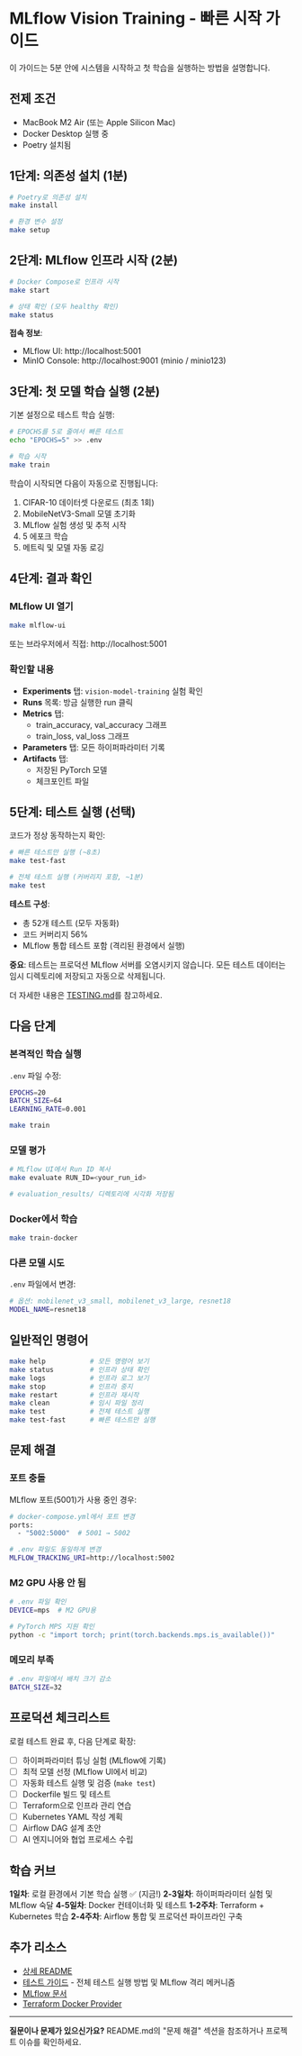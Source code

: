 # MLflow Vision Training - 빠른 시작 가이드

이 가이드는 5분 안에 시스템을 시작하고 첫 학습을 실행하는 방법을 설명합니다.

## 전제 조건

- MacBook M2 Air (또는 Apple Silicon Mac)
- Docker Desktop 실행 중
- Poetry 설치됨

## 1단계: 의존성 설치 (1분)

```bash
# Poetry로 의존성 설치
make install

# 환경 변수 설정
make setup
```

## 2단계: MLflow 인프라 시작 (2분)

```bash
# Docker Compose로 인프라 시작
make start

# 상태 확인 (모두 healthy 확인)
make status
```

**접속 정보**:
- MLflow UI: http://localhost:5001
- MinIO Console: http://localhost:9001 (minio / minio123)

## 3단계: 첫 모델 학습 실행 (2분)

기본 설정으로 테스트 학습 실행:

```bash
# EPOCHS를 5로 줄여서 빠른 테스트
echo "EPOCHS=5" >> .env

# 학습 시작
make train
```

학습이 시작되면 다음이 자동으로 진행됩니다:
1. CIFAR-10 데이터셋 다운로드 (최초 1회)
2. MobileNetV3-Small 모델 초기화
3. MLflow 실험 생성 및 추적 시작
4. 5 에포크 학습
5. 메트릭 및 모델 자동 로깅

## 4단계: 결과 확인

### MLflow UI 열기
```bash
make mlflow-ui
```

또는 브라우저에서 직접: http://localhost:5001

### 확인할 내용
- **Experiments** 탭: `vision-model-training` 실험 확인
- **Runs** 목록: 방금 실행한 run 클릭
- **Metrics** 탭:
  - train_accuracy, val_accuracy 그래프
  - train_loss, val_loss 그래프
- **Parameters** 탭: 모든 하이퍼파라미터 기록
- **Artifacts** 탭:
  - 저장된 PyTorch 모델
  - 체크포인트 파일

## 5단계: 테스트 실행 (선택)

코드가 정상 동작하는지 확인:

```bash
# 빠른 테스트만 실행 (~8초)
make test-fast

# 전체 테스트 실행 (커버리지 포함, ~1분)
make test
```

**테스트 구성**:
- 총 52개 테스트 (모두 자동화)
- 코드 커버리지 56%
- MLflow 통합 테스트 포함 (격리된 환경에서 실행)

**중요**: 테스트는 프로덕션 MLflow 서버를 오염시키지 않습니다. 모든 테스트 데이터는 임시 디렉토리에 저장되고 자동으로 삭제됩니다.

더 자세한 내용은 [TESTING.md](TESTING.md)를 참고하세요.

## 다음 단계

### 본격적인 학습 실행

`.env` 파일 수정:
```bash
EPOCHS=20
BATCH_SIZE=64
LEARNING_RATE=0.001
```

```bash
make train
```

### 모델 평가

```bash
# MLflow UI에서 Run ID 복사
make evaluate RUN_ID=<your_run_id>

# evaluation_results/ 디렉토리에 시각화 저장됨
```

### Docker에서 학습

```bash
make train-docker
```

### 다른 모델 시도

`.env` 파일에서 변경:
```bash
# 옵션: mobilenet_v3_small, mobilenet_v3_large, resnet18
MODEL_NAME=resnet18
```

## 일반적인 명령어

```bash
make help           # 모든 명령어 보기
make status         # 인프라 상태 확인
make logs           # 인프라 로그 보기
make stop           # 인프라 중지
make restart        # 인프라 재시작
make clean          # 임시 파일 정리
make test           # 전체 테스트 실행
make test-fast      # 빠른 테스트만 실행
```

## 문제 해결

### 포트 충돌
MLflow 포트(5001)가 사용 중인 경우:
```bash
# docker-compose.yml에서 포트 변경
ports:
  - "5002:5000"  # 5001 → 5002

# .env 파일도 동일하게 변경
MLFLOW_TRACKING_URI=http://localhost:5002
```

### M2 GPU 사용 안 됨
```bash
# .env 파일 확인
DEVICE=mps  # M2 GPU용

# PyTorch MPS 지원 확인
python -c "import torch; print(torch.backends.mps.is_available())"
```

### 메모리 부족
```bash
# .env 파일에서 배치 크기 감소
BATCH_SIZE=32
```

## 프로덕션 체크리스트

로컬 테스트 완료 후, 다음 단계로 확장:

- [ ] 하이퍼파라미터 튜닝 실험 (MLflow에 기록)
- [ ] 최적 모델 선정 (MLflow UI에서 비교)
- [ ] 자동화 테스트 실행 및 검증 (`make test`)
- [ ] Dockerfile 빌드 및 테스트
- [ ] Terraform으로 인프라 관리 연습
- [ ] Kubernetes YAML 작성 계획
- [ ] Airflow DAG 설계 초안
- [ ] AI 엔지니어와 협업 프로세스 수립

## 학습 커브

**1일차**: 로컬 환경에서 기본 학습 실행 ✅ (지금!)
**2-3일차**: 하이퍼파라미터 실험 및 MLflow 숙달
**4-5일차**: Docker 컨테이너화 및 테스트
**1-2주차**: Terraform + Kubernetes 학습
**2-4주차**: Airflow 통합 및 프로덕션 파이프라인 구축

## 추가 리소스

- [상세 README](README.md)
- [테스트 가이드](TESTING.md) - 전체 테스트 실행 방법 및 MLflow 격리 메커니즘
- [MLflow 문서](https://mlflow.org/docs/latest/index.html)
- [Terraform Docker Provider](https://registry.terraform.io/providers/kreuzwerker/docker/latest/docs)

---

**질문이나 문제가 있으신가요?**
README.md의 "문제 해결" 섹션을 참조하거나 프로젝트 이슈를 확인하세요.
